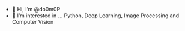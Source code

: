 - 👋 Hi, I’m @do0m0P
- 👀 I’m interested in ... Python, Deep Learning, Image Processing and Computer Vision

<!---
do0m0P/do0m0P is a ✨ special ✨ repository because its `README.md` (this file) appears on your GitHub profile.
You can click the Preview link to take a look at your changes.
Ohh well. Okay.
--->
